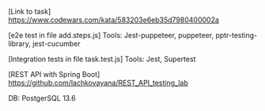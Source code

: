 [Link to task]
https://www.codewars.com/kata/583203e6eb35d7980400002a

[e2e test in file add.steps.js]
Tools: Jest-puppeteer, puppeteer, pptr-testing-library, jest-cucumber

[Integration tests in file task.test.js]
Tools: Jest, Supertest

[REST API with Spring Boot]
https://github.com/lachkovayana/REST_API_testing_lab

DB: PostgerSQL 13.6

